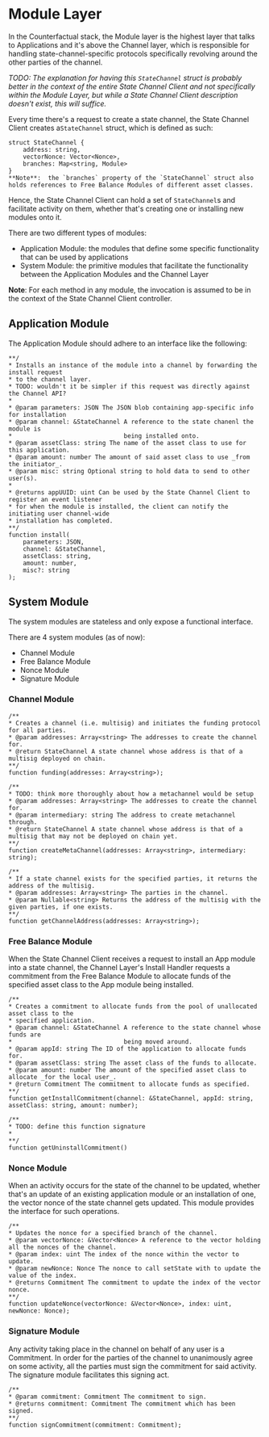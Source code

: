 # Module Layer

In the Counterfactual stack, the Module layer is the highest layer that talks to Applications and it's above the Channel layer, which is responsible for handling state-channel-specific protocols specifically revolving around the other parties of the channel.

*TODO: The explanation for having this `StateChannel` struct is probably better in the context of the entire State Channel Client and not specifically within the Module Layer, but while a State Channel Client description doesn't exist, this will suffice.*

Every time there's a request to create a state channel, the State Channel Client creates a`StateChannel` struct, which is defined as such:
```
struct StateChannel {
	address: string,
	vectorNonce: Vector<Nonce>,
	branches: Map<string, Module>
}
**Note**:  the `branches` property of the `StateChannel` struct also holds references to Free Balance Modules of different asset classes. 
```

Hence, the State Channel Client can hold a set of `StateChannel`s and facilitate activity on them, whether that's creating one or installing new modules onto it.

There are two different types of modules:
- Application Module: the modules that define some specific functionality that can be used by applications
- System Module: the primitive modules that facilitate the functionality between the Application Modules and the Channel Layer

**Note**: For each method in any module, the invocation is assumed to be in the context of the State Channel Client controller.

## Application Module
The Application Module should adhere to an interface like the following:

```
**/
* Installs an instance of the module into a channel by forwarding the install request
* to the channel layer.
* TODO: wouldn't it be simpler if this request was directly against the Channel API?
* 
* @param parameters: JSON The JSON blob containing app-specific info for installation
* @param channel: &StateChannel A reference to the state chanenl the module is 
*                               being installed onto.
* @param assetClass: string The name of the asset class to use for this application.
* @param amount: number The amount of said asset class to use _from the initiator_.
* @param misc: string Optional string to hold data to send to other user(s).
*
* @returns appUUID: uint Can be used by the State Channel Client to register an event listener
* for when the module is installed, the client can notify the initiating user channel-wide
* installation has completed.
**/
function install(
	parameters: JSON,
	channel: &StateChannel,
	assetClass: string,
	amount: number,
	misc?: string
);
```


## System Module
The system modules are stateless and only expose a functional interface.


There are 4 system modules (as of now):
- Channel Module
- Free Balance Module
- Nonce Module
- Signature Module

### Channel Module
```
/**
* Creates a channel (i.e. multisig) and initiates the funding protocol for all parties.
* @param addresses: Array<string> The addresses to create the channel for.
* @return StateChannel A state channel whose address is that of a multisig deployed on chain.
**/
function funding(addresses: Array<string>);

/**
* TODO: think more thoroughly about how a metachannel would be setup
* @param addresses: Array<string> The addresses to create the channel for.
* @param intermediary: string The address to create metachannel through.
* @return StateChannel A state channel whose address is that of a multisig that may not be deployed on chain yet.
**/
function createMetaChannel(addresses: Array<string>, intermediary: string);

/**
* If a state channel exists for the specified parties, it returns the address of the multisig.
* @param addresses: Array<string> The parties in the channel.
* @param Nullable<string> Returns the address of the multisig with the given parties, if one exists.
**/
function getChannelAddress(addresses: Array<string>);
```

### 

### Free Balance Module
When the State Channel Client receives a request to install an App module into a state channel, the Channel Layer's Install Handler requests a commitment from the Free Balance Module to allocate funds of the specified asset class to the App module being installed.
```
/**
* Creates a commitment to allocate funds from the pool of unallocated asset class to the
* specified application.
* @param channel: &StateChannel A reference to the state channel whose funds are 
*                               being moved around.
* @param appId: string The ID of the application to allocate funds for.
* @param assetClass: string The asset class of the funds to allocate.
* @param amount: number The amount of the specified asset class to allocate _for the local user_.
* @return Commitment The commitment to allocate funds as specified.
**/
function getInstallCommitment(channel: &StateChannel, appId: string, assetClass: string, amount: number);

/**
* TODO: define this function signature
*
**/
function getUninstallCommitment()
```

### Nonce Module
When an activity occurs for the state of the channel to be updated, whether that's an update of an existing application module or an installation of one, the vector nonce of the state channel gets updated. This module provides the interface for such operations.
```
/**
* Updates the nonce for a specified branch of the channel.
* @param vectorNonce: &Vector<Nonce> A reference to the vector holding all the nonces of the channel.
* @param index: uint The index of the nonce within the vector to update.
* @param newNonce: Nonce The nonce to call setState with to update the value of the index.
* @returns Commitment The commitment to update the index of the vector nonce.
**/
function updateNonce(vectorNonce: &Vector<Nonce>, index: uint, newNonce: Nonce);
```

### Signature Module
Any activity taking place in the channel on behalf of any user is a Commitment. In order for the parties of the channel to unanimously agree on some activity, all the parties must sign the commitment for said activity. The signature module facilitates this signing act.
```
/**
* @param commitment: Commitment The commitment to sign.
* @returns commitment: Commitment The commitment which has been signed.
**/
function signCommitment(commitment: Commitment);
```
<!--stackedit_data:
eyJoaXN0b3J5IjpbLTQ2OTExMTQ3NywtMTM3MTQ3ODg1NywtMT
IzNjI2MjUzMCwtMTM3MTQ3ODg1NywtMTIzNjI2MjUzMCwtMTM3
MTQ3ODg1NywtMTIzNjI2MjUzMCwtMTM3MTQ3ODg1NywtMTU4ND
EyMzMyOSwtODYyMDAzMDg2LC0xMDIxNTcxNyw0NTA1MDcwMzcs
MTU4MTE4ODM1MCw0MjMxOTYzMDIsLTI3MTQ3OTA3LDIwMjc1OT
E0NzYsOTU4NjYyMzYyLC0xNDA2MzI4NjEyLC01Nzc0MjQ3NTcs
LTEwNTg2MzM3MzRdfQ==
-->
